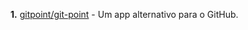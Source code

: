 **1.** [gitpoint/git-point](https://github.com/gitpoint/git-point/) - Um app alternativo para o GitHub.
